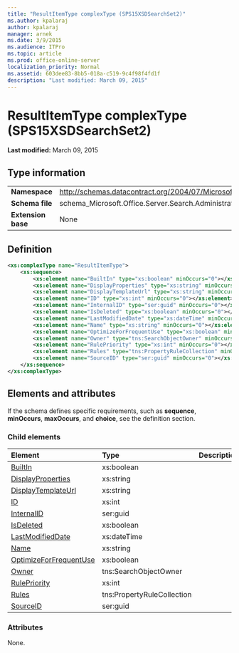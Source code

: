 ```yaml
---
title: "ResultItemType complexType (SPS15XSDSearchSet2)"
ms.author: kpalaraj
author: kpalaraj
manager: arnek
ms.date: 3/9/2015
ms.audience: ITPro
ms.topic: article
ms.prod: office-online-server
localization_priority: Normal
ms.assetid: 603dee83-8bb5-018a-c519-9c4f98f4fd1f
description: "Last modified: March 09, 2015"
---
```


# ResultItemType complexType (SPS15XSDSearchSet2)

 **Last modified:** March 09, 2015 
  
## Type information

|||
|:-----|:-----|
|**Namespace** <br/> |http://schemas.datacontract.org/2004/07/Microsoft.Office.Server.Search.Administration  <br/> |
|**Schema file** <br/> |schema_Microsoft.Office.Server.Search.Administration.xsd  <br/> |
|**Extension base** <br/> |None  <br/> |
   
## Definition

```XML
<xs:complexType name="ResultItemType">
    <xs:sequence>
        <xs:element name="BuiltIn" type="xs:boolean" minOccurs="0"></xs:element>
        <xs:element name="DisplayProperties" type="xs:string" minOccurs="0"></xs:element>
        <xs:element name="DisplayTemplateUrl" type="xs:string" minOccurs="0"></xs:element>
        <xs:element name="ID" type="xs:int" minOccurs="0"></xs:element>
        <xs:element name="InternalID" type="ser:guid" minOccurs="0"></xs:element>
        <xs:element name="IsDeleted" type="xs:boolean" minOccurs="0"></xs:element>
        <xs:element name="LastModifiedDate" type="xs:dateTime" minOccurs="0"></xs:element>
        <xs:element name="Name" type="xs:string" minOccurs="0"></xs:element>
        <xs:element name="OptimizeForFrequentUse" type="xs:boolean" minOccurs="0"></xs:element>
        <xs:element name="Owner" type="tns:SearchObjectOwner" minOccurs="0"></xs:element>
        <xs:element name="RulePriority" type="xs:int" minOccurs="0"></xs:element>
        <xs:element name="Rules" type="tns:PropertyRuleCollection" minOccurs="0"></xs:element>
        <xs:element name="SourceID" type="ser:guid" minOccurs="0"></xs:element>
    </xs:sequence>
</xs:complexType>

```

## Elements and attributes

If the schema defines specific requirements, such as **sequence**, **minOccurs**, **maxOccurs**, and **choice**, see the definition section. 
  
### Child elements

|**Element**|**Type**|**Description**|
|:-----|:-----|:-----|
|[BuiltIn](builtin-element-resultitemtype-complextypesps15xsdsearchset2.md) <br/> |xs:boolean  <br/> ||
|[DisplayProperties](displayproperties-element-resultitemtype-complextypesps15xsdsearchset2.md) <br/> |xs:string  <br/> ||
|[DisplayTemplateUrl](displaytemplateurl-element-resultitemtype-complextypesps15xsdsearchset2.md) <br/> |xs:string  <br/> ||
|[ID](id-element-resultitemtype-complextypesps15xsdsearchset2.md) <br/> |xs:int  <br/> ||
|[InternalID](internalid-element-resultitemtype-complextypesps15xsdsearchset2.md) <br/> |ser:guid  <br/> ||
|[IsDeleted](isdeleted-element-resultitemtype-complextypesps15xsdsearchset2.md) <br/> |xs:boolean  <br/> ||
|[LastModifiedDate](lastmodifieddate-element-resultitemtype-complextypesps15xsdsearchset2.md) <br/> |xs:dateTime  <br/> ||
|[Name](name-element-resultitemtype-complextypesps15xsdsearchset2.md) <br/> |xs:string  <br/> ||
|[OptimizeForFrequentUse](optimizeforfrequentuse-element-resultitemtype-complextypesps15xsdsearchset2.md) <br/> |xs:boolean  <br/> ||
|[Owner](owner-element-resultitemtype-complextypesps15xsdsearchset2.md) <br/> |tns:SearchObjectOwner  <br/> ||
|[RulePriority](rulepriority-element-resultitemtype-complextypesps15xsdsearchset2.md) <br/> |xs:int  <br/> ||
|[Rules](rules-element-resultitemtype-complextypesps15xsdsearchset2.md) <br/> |tns:PropertyRuleCollection  <br/> ||
|[SourceID](sourceid-element-resultitemtype-complextypesps15xsdsearchset2.md) <br/> |ser:guid  <br/> ||
   
### Attributes

None.
  

